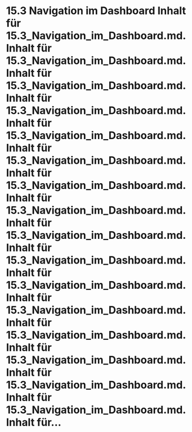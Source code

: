 # 15.3 Navigation im Dashboard Inhalt für 15.3_Navigation_im_Dashboard.md. Inhalt für 15.3_Navigation_im_Dashboard.md. Inhalt für 15.3_Navigation_im_Dashboard.md. Inhalt für 15.3_Navigation_im_Dashboard.md. Inhalt für 15.3_Navigation_im_Dashboard.md. Inhalt für 15.3_Navigation_im_Dashboard.md. Inhalt für 15.3_Navigation_im_Dashboard.md. Inhalt für 15.3_Navigation_im_Dashboard.md. Inhalt für 15.3_Navigation_im_Dashboard.md. Inhalt für 15.3_Navigation_im_Dashboard.md. Inhalt für 15.3_Navigation_im_Dashboard.md. Inhalt für 15.3_Navigation_im_Dashboard.md. Inhalt für 15.3_Navigation_im_Dashboard.md. Inhalt für 15.3_Navigation_im_Dashboard.md. Inhalt für 15.3_Navigation_im_Dashboard.md. Inhalt für 15.3_Navigation_im_Dashboard.md. Inhalt für...